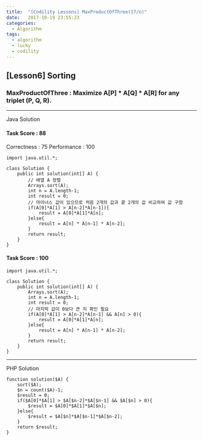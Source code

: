 ```yaml
---
title:  "[Codility Lessons] MaxProductOfThree(17/n)"
date:   2017-10-19 23:55:23
categories:
  - Algorithm
tags:
  - algorithm
  - lucky
  - codility
---
```

## [Lesson6] Sorting  
### MaxProductOfThree : Maximize A[P] * A[Q] * A[R] for any triplet (P, Q, R).  
---
Java Solution  

#### Task Score : 88
Correctness : 75 	Performance : 100
```
import java.util.*;

class Solution {
    public int solution(int[] A) {
        // 배열 A 정렬
        Arrays.sort(A);
        int n = A.length-1;
        int result = 0;
        // 마이너스 값이 있으므로 처음 2개의 값과 끝 2개의 값 비교하여 값 구함
        if(A[0]*A[1] > A[n-2]*A[n-1]){
            result = A[0]*A[1]*A[n];
        }else{
            result = A[n] * A[n-1] * A[n-2];
        }
        return result;
    }
}

```
#### Task Score : 100  
```
import java.util.*;

class Solution {
    public int solution(int[] A) {
        Arrays.sort(A);
        int n = A.length-1;
        int result = 0;
        // 마지막 값이 0보다 큰 지 확인 필요
        if(A[0]*A[1] > A[n-2]*A[n-1] && A[n] > 0){
            result = A[0]*A[1]*A[n];
        }else{
            result = A[n] * A[n-1] * A[n-2];
        }
        return result;
    }
}
```

---
PHP Solution
```
function solution($A) {
    sort($A);
    $n = count($A)-1;
    $result = 0;
    if($A[0]*$A[1] > $A[$n-2]*$A[$n-1] && $A[$n] > 0){
        $result = $A[0]*$A[1]*$A[$n];
    }else{
        $result = $A[$n]*$A[$n-1]*$A[$n-2];
    }
    return $result;
}
```
